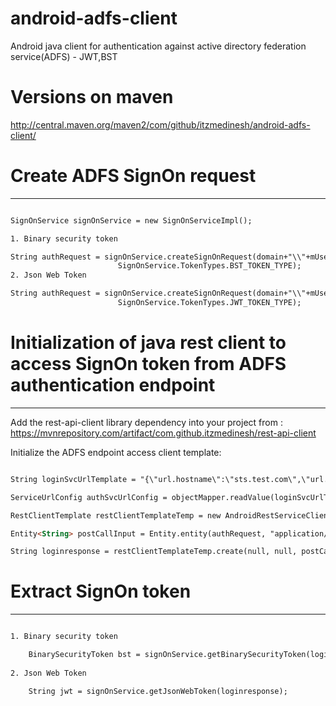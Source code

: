 # android-adfs-client
Android java client for authentication against active directory federation service(ADFS) - JWT,BST

# Versions on maven
http://central.maven.org/maven2/com/github/itzmedinesh/android-adfs-client/

# Create ADFS SignOn request
*********************************************************************

```html

SignOnService signOnService = new SignOnServiceImpl();

1. Binary security token

String authRequest = signOnService.createSignOnRequest(domain+"\\"+mUsername, mPassword,
                        SignOnService.TokenTypes.BST_TOKEN_TYPE);	
2. Json Web Token

String authRequest = signOnService.createSignOnRequest(domain+"\\"+mUsername, mPassword,
                        SignOnService.TokenTypes.JWT_TOKEN_TYPE);               

```

# Initialization of java rest client to access SignOn token from ADFS authentication endpoint
*********************************************************************

Add the rest-api-client library dependency into your project from : https://mvnrepository.com/artifact/com.github.itzmedinesh/rest-api-client

Initialize the ADFS endpoint access client template:

```html

String loginSvcUrlTemplate = "{\"url.hostname\":\"sts.test.com\",\"url.port\":\"80\",\"url.resource.path\":\"/adfs/services/trust/13/usernamemixed\",\"url.ssl.enabled\":\"true\"}";

ServiceUrlConfig authSvcUrlConfig = objectMapper.readValue(loginSvcUrlTemplate, ServiceUrlConfig.class);

RestClientTemplate restClientTemplateTemp = new AndroidRestServiceClient().createClientTemplate("LOGIN_ACCESS_TOKEN", authSvcUrlConfig);

Entity<String> postCallInput = Entity.entity(authRequest, "application/soap+xml; charset=utf-8");

String loginresponse = restClientTemplateTemp.create(null, null, postCallInput).readEntity(String.class);

```

# Extract SignOn token
*********************************************************************

```html

1. Binary security token

	BinarySecurityToken bst = signOnService.getBinarySecurityToken(loginresponse);
	
2. Json Web Token

	String jwt = signOnService.getJsonWebToken(loginresponse);	
								
```

